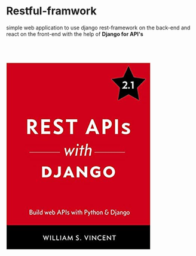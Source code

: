 # Restful-framwork                                                                                                                                                                                                                                       
 
simple web application to use django rest-framework on the back-end and react on the front-end
with the help of **Django for API's**    
<br/><br/><br/><br/>
![Django Book](django.jpg)
